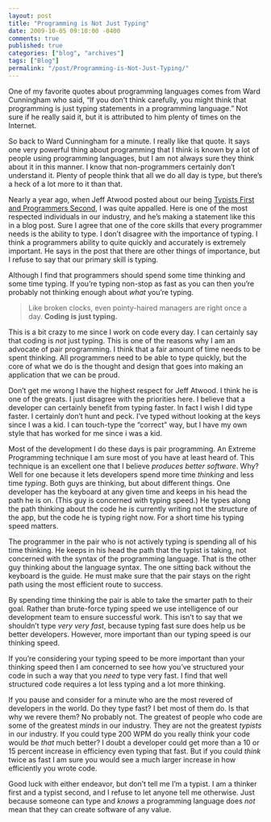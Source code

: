 ```yaml
---
layout: post
title: "Programming is Not Just Typing"
date: 2009-10-05 09:10:00 -0400
comments: true
published: true
categories: ["blog", "archives"]
tags: ["Blog"]
permalink: "/post/Programming-is-Not-Just-Typing/"
---
```

<!-- more -->

<p>One of my favorite quotes about programming languages comes from Ward Cunningham who said, &ldquo;If you don't think carefully, you might think that programming is just typing statements in a programming language.&rdquo; Not sure if he really said it, but it is attributed to him plenty of times on the Internet.</p>
<p>So back to Ward Cunningham for a minute. I really like that quote. It says one very powerful thing about programming that I think is known by a lot of people using programming languages, but I am not always sure they think about it in this manner. I know that non-programmers certainly don&rsquo;t understand it. Plenty of people think that all we do all day is type, but there&rsquo;s a heck of a lot more to it than that.</p>
<p>Nearly a year ago, when Jeff Atwood posted about our being <a href="http://www.codinghorror.com/blog/archives/001188.html" target="_blank">Typists First and Programmers Second</a>, I was quite appalled. Here is one of the most respected individuals in our industry, and he&rsquo;s making a statement like this in a blog post. Sure I agree that one of the core skills that every programmer needs is the ability to type. I don&rsquo;t disagree with the importance of typing. I think a programmers ability to quite quickly and accurately is extremely important. He says in the post that there are other things of importance, but I refuse to say that our primary skill is typing.</p>
<p>Although I find that programmers should spend some time thinking and some time typing. If you&rsquo;re typing non-stop as fast as you can then you&rsquo;re probably not thinking enough about <em>what</em> you&rsquo;re typing.</p>
<blockquote>
<p>Like broken clocks, even pointy-haired managers are right once a day. <strong>Coding is just typing.</strong></p>
</blockquote>
<p>This is a bit crazy to me since I work on code every day. I can certainly say that coding is <em>not</em> just typing. This is one of the reasons why I am an advocate of pair programming. I think that a fair amount of time needs to be spent thinking. All programmers need to be able to type quickly, but the core of what we do is the thought and design that goes into making an application that we can be proud.</p>
<p>Don&rsquo;t get me wrong I have the highest respect for Jeff Atwood. I think he is one of the greats. I just disagree with the priorities here. I believe that a developer can certainly benefit from typing faster. In fact I wish I did type faster. I certainly don&rsquo;t hunt and peck. I&rsquo;ve typed without looking at the keys since I was a kid. I can touch-type the &ldquo;correct&rdquo; way, but I have my own style that has worked for me since i was a kid.</p>
<p>Most of the development I do these days is pair programming. An Extreme Programming technique I am sure most of you have at least heard of. This technique is an excellent one that I believe <em>produces better software</em>. Why? Well for one because it lets developers spend more time <em>thinking</em> and less time <em>typing</em>. Both guys are thinking, but about different things. One developer has the keyboard at any given time and keeps in his head the path he is on. (This guy is concerned with typing speed.) He types along the path thinking about the code he is currently writing not the structure of the app, but the code he is typing right now. For a short time his typing speed matters.</p>
<p>The programmer in the pair who is not actively typing is spending all of his time thinking. He keeps in his head the path that the typist is taking, not concerned with the syntax of the programming language. That is the other guy thinking about the language syntax. The one sitting back without the keyboard is the guide. He must make sure that the pair stays on the right path using the most efficient route to success.</p>
<p>By spending time thinking the pair is able to take the smarter path to their goal. Rather than brute-force typing speed we use intelligence of our development team to ensure successful work. This isn&rsquo;t to say that we shouldn&rsquo;t type <em>very very fast</em>, because typing fast sure does help us be better developers. However, more important than our typing speed is our thinking speed.</p>
<p>If you&rsquo;re considering your typing speed to be more important than your thinking speed then I am concerned to see how you&rsquo;ve structured your code in such a way that you <em>need</em> to type very fast. I find that well structured code requires a lot less typing and a lot more thinking.</p>
<p>If you pause and consider for a minute who are the most revered of developers in the world. Do they type fast? I bet most of them do. Is that why we revere them? No probably not. The greatest of people who code are some of the greatest <em>minds</em> in our industry. They are not the greatest <em>typists</em> in our industry. If you could type 200 WPM do you really think your code would be <em>that</em> much better? I doubt a developer could get more than a 10 or 15 percent increase in efficiency even typing that fast. But if you could <em>think </em>twice as fast I am sure you would see a much larger increase in how efficiently you wrote code.</p>
<p>Good luck with either endeavor, but don&rsquo;t tell me I&rsquo;m a typist. I am a thinker first and a typist second, and I refuse to let anyone tell me otherwise. Just because someone can type and <em>knows</em> a programming language does <em>not</em> mean that they can create software of any value.</p>
